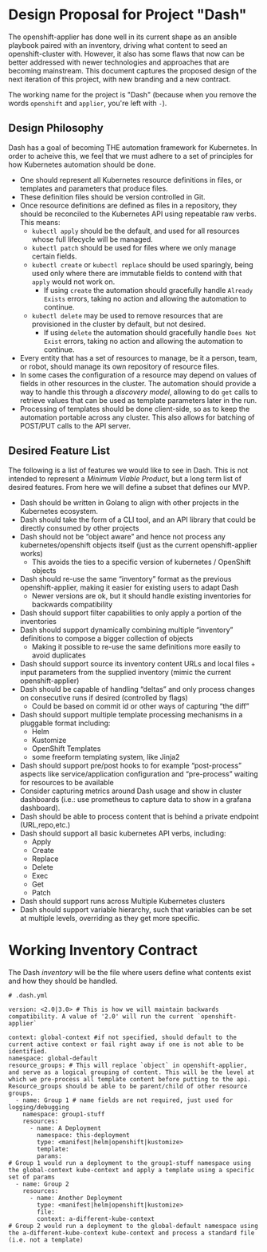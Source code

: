# Design Proposal for Project "Dash"

The openshift-applier has done well in its current shape as an ansible playbook paired with an inventory, driving what content to seed an openshift-cluster with. However, it also has some flaws that now can be better addressed with newer technologies and approaches that are becoming mainstream. This document captures the proposed design of the next iteration of this project, with new branding and a new contract.

The working name for the project is "Dash" (because when you remove the words `openshift` and `applier`, you're left with `-`).

## Design Philosophy

Dash has a goal of becoming THE automation framework for Kubernetes. In order to acheive this, we feel that we must adhere to a set of principles for how Kubernetes automation should be done.

- One should represent all Kubernetes resource definitions in files, or templates and parameters that produce files.
- These definition files should be version controlled in Git.
- Once resource definitions are defined as files in a repository, they should be reconciled to the Kubernetes API using repeatable raw verbs. This means:
  - `kubectl apply` should be the default, and used for all resources whose full lifecycle will be managed.
  - `kubectl patch` should be used for files where we only manage certain fields.
  - `kubectl create` or `kubectl replace` should be used sparingly, being used only where there are immutable fields to contend with that `apply` would not work on.
    - If using `create` the automation should gracefully handle `Already Exists` errors, taking no action and allowing the automation to continue.
  - `kubectl delete` may be used to remove resources that are provisioned in the cluster by default, but not desired.
    - If using `delete` the automation should gracefully handle `Does Not Exist` errors, taking no action and allowing the automation to continue.
- Every entity that has a set of resources to manage, be it a person, team, or robot, should manage its own repository of resource files.
- In some cases the configuration of a resource may depend on values of fields in other resources in the cluster. The automation should provide a way to handle this through a _discovery model_, allowing to do `get` calls to retrieve values that can be used as template parameters later in the run.
- Processing of templates should be done client-side, so as to keep the automation portable across any cluster. This also allows for batching of POST/PUT calls to the API server.

## Desired Feature List

The following is a list of features we would like to see in Dash. This is not intended to represent a _Minimum Viable Product_, but a long term list of desired features. From here we will define a subset that defines our MVP.

- Dash should be written in Golang to align with other projects in the Kubernetes ecosystem.
- Dash should take the form of a CLI tool, and an API library that could be directly consumed by other projects
- Dash should not be “object aware” and hence not process any kubernetes/openshift objects itself (just as the current openshift-applier works)
  - This avoids the ties to a specific version of kubernetes / OpenShift objects
- Dash should re-use the same “inventory” format as the previous openshift-applier, making it easier for existing users to adapt Dash
  - Newer versions are ok, but it should handle existing inventories for backwards compatibility
- Dash should support filter capabilities to only apply a portion of the inventories
- Dash should support dynamically combining multiple “inventory” definitions to compose a bigger collection of objects
  - Making it possible to re-use the same definitions more easily to avoid duplicates
- Dash should support source its inventory content URLs and local files + input parameters from the supplied inventory (mimic the current openshift-applier)
- Dash should be capable of handling “deltas” and only process changes on consecutive runs if desired (controlled by flags)
  - Could be based on commit id or other ways of capturing “the diff”
- Dash should support multiple template processing mechanisms in a pluggable format including:
  - Helm
  - Kustomize
  - OpenShift Templates
  - some freeform templating system, like Jinja2
- Dash should support pre/post hooks to for example “post-process” aspects like service/application configuration and “pre-process” waiting for resources to be available
- Consider capturing metrics around Dash usage and show in cluster dashboards (i.e.: use prometheus to capture data to show in a grafana dashboard).
- Dash should be able to process content that is behind a private endpoint (URL,repo,etc.)
- Dash should support all basic kubernetes API verbs, including:
  - Apply
  - Create
  - Replace
  - Delete
  - Exec
  - Get
  - Patch
- Dash should support runs across Multiple Kubernetes clusters
- Dash should support variable hierarchy, such that variables can be set at multiple levels, overriding as they get more specific.

# Working Inventory Contract

The Dash _inventory_ will be the file where users define what contents exist and how they should be handled.

```
# .dash.yml

version: <2.0|3.0> # This is how we will maintain backwards compatibility. A value of '2.0' will run the current `openshift-applier`

context: global-context #if not specified, should default to the current active context or fail right away if one is not able to be identified.
namespace: global-default
resource_groups: # This will replace `object` in openshift-applier, and serve as a logical grouping of content. This will be the level at which we pre-process all template content before putting to the api. Resource_groups should be able to be parent/child of other resource groups.
  - name: Group 1 # name fields are not required, just used for logging/debugging
    namespace: group1-stuff
    resources:
      - name: A Deployment
        namespace: this-deployment
        type: <manifest|helm|openshift|kustomize>
        template:
        params:
# Group 1 would run a deployment to the group1-stuff namespace using the global-context kube-context and apply a template using a specific set of params
  - name: Group 2
    resources:
      - name: Another Deployment
        type: <manifest|helm|openshift|kustomize>
        file:
        context: a-different-kube-context
# Group 2 would run a deployment to the global-default namespace using the a-different-kube-context kube-context and process a standard file (i.e. not a template)
```
